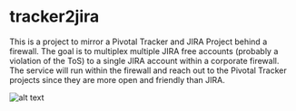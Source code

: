 # tracker2jira

This is a project to mirror a Pivotal Tracker and JIRA Project behind a firewall. The goal is to multiplex multiple JIRA free accounts (probably a violation of the ToS) to a single JIRA account within a corporate firewall. The service will run within the firewall and reach out to the Pivotal Tracker projects since they are more open and friendly than JIRA.

![alt text][high-level]

[high-level]: s://github.com/king-jam/tracker2jira/raw/Arch/High-Level%20Arch.png "Theory of Operation"
